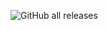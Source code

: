 ![GitHub all releases](https://img.shields.io/github/downloads/Julunik/main%2Fkrpg3%2Fpliki/total?style=flat-square&logo=GitHub&label=Pobrania)
